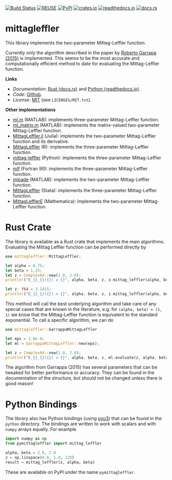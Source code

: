 [![Build Status](https://github.com/alexfikl/mittagleffler/workflows/CI/badge.svg)](https://github.com/alexfikl/mittagleffler/actions?query=branch%3Amain+workflow%3ACI)
[![REUSE](https://api.reuse.software/badge/github.com/alexfikl/mittagleffler)](https://api.reuse.software/info/github.com/alexfikl/mittagleffler)
[![PyPI](https://badge.fury.io/py/pymittagleffler.svg)](https://pypi.org/project/pymittagleffler/)
[![crates.io](https://img.shields.io/crates/v/mittagleffler)](https://crates.io/crates/mittagleffler)
[![readthedocs.io](https://img.shields.io/readthedocs/mittagleffler?label=rtd.io&color=%234280B2)](https://mittagleffler.readthedocs.io/en/latest)
[![docs.rs](https://img.shields.io/docsrs/mittagleffler?label=docs.rs&color=%23B6690D)](https://docs.rs/mittagleffler/latest/mittagleffler/)

# mittagleffler

This library implements the two-parameter Mittag-Leffler function.

Currently only the algorithm described in the paper by [Roberto Garrapa (2015)](<https://doi.org/10.1137/140971191>)
is implemented. This seems to be the most accurate and computationally efficient
method to date for evaluating the Mittag-Leffler function.

**Links**

* *Documentation*: [Rust (docs.rs)](https://docs.rs/mittagleffler/latest/mittagleffler/)
  and [Python (readthedocs.io)](https://mittagleffler.readthedocs.io).
* *Code*: [Github](https://github.com/alexfikl/mittagleffler).
* *License*: [MIT](https://spdx.org/licenses/MIT.html) (see `LICENSES/MIT.txt`).

**Other implementations**

* [ml.m](https://www.mathworks.com/matlabcentral/fileexchange/48154-the-mittag-leffler-function) (MATLAB):
  implements three-parameter Mittag-Leffler function.
* [ml_matrix.m](https://www.mathworks.com/matlabcentral/fileexchange/66272-mittag-leffler-function-with-matrix-arguments) (MATLAB):
  implements the matrix-valued two-parameter Mittag-Leffler function.
* [MittagLeffler.jl](https://github.com/JuliaMath/MittagLeffler.jl) (Julia):
  implements the two-parameter Mittag-Leffler function and its derivative.
* [MittagLeffler](https://github.com/gurteksinghgill/MittagLeffler) (R):
  implements the three-parameter Mittag-Leffler function.
* [mittag-leffler](https://github.com/khinsen/mittag-leffler) (Python):
  implements the three-parameter Mittag-Leffler function.
* [mlf](https://github.com/tranqv/Mittag-Leffler-function-and-its-derivative) (Fortran 90):
  implements the three-parameter Mittag-Leffler function.
* [mlpade](https://github.com/matt-black/mlpade) (MATLAB):
  implements the two-parameter Mittag-Leffler function.
* [MittagLeffler](https://github.com/droodman/Mittag-Leffler-for-Stata) (Stata):
  implements the three-parameter Mittag-Leffler function.
* [MittagLefflerE](https://reference.wolfram.com/language/ref/MittagLefflerE.html.en) (Mathematica):
  implements the two-parameter Mittag-Leffler function.

# Rust Crate

The library is available as a Rust crate that implements the main algorithms.
Evaluating the Mittag Leffler function can be performed directly by

```rust
use mittagleffler::MittagLeffler;

let alpha = 0.75;
let beta = 1.25;
let z = Complex64::new(1.0, 2.0);
println!("E_{}_{}({}) = {}", alpha, beta, z, z.mittag_leffler(alpha, beta));

let z: f64 = 3.1415;
println!("E_{}_{}({}) = {}", alpha, beta, z, z.mittag_leffler(alpha, beta));
```

This method will call the best underlying algorithm and take care of any special
cases that are known in the literature, e.g. for `(alpha, beta) = (1, 1)` we
know that the Mittag-Leffler function is equivalent to the standard exponential.
To call a specific algorithm, we can do

```rust
use mittagleffler::GarrappaMittagLeffler

let eps = 1.0e-8;
let ml = GarrappaMittagLeffler::new(eps);

let z = Complex64::new(1.0, 2.0);
println!("E_{}_{}({}) = {}", alpha, beta, z, ml.evaluate(z, alpha, beta));
```

The algorithm from Garrappa (2015) has several parameters that can be tweaked
for better performance or accuracy. They can be found in the documentation of the
structure, but should not be changed unless there is good reason!

Python Bindings
===============

The library also has Python bindings (using [pyo3](https://github.com/PyO3/pyo3))
that can be found in the `python` directory. The bindings are written to work
with scalars and with `numpy` arrays equally. For example

```python
import numpy as np
from pymittagleffler import mittag_leffler

alpha, beta = 2.0, 2.0
z = np.linspace(0.0, 1.0, 128)
result = mittag_leffler(z, alpha, beta)
```

These are available on PyPI under the name `pymittagleffler`.
